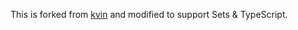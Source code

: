 This is forked from [kvin][kvin] and modified to support Sets & TypeScript.

[kvin]: https://github.com/wesgarland/kvin
